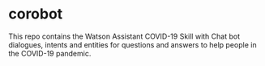 # corobot
This repo contains the Watson Assistant COVID-19 Skill with Chat bot dialogues, intents and entities for questions and answers to help people in the COVID-19 pandemic.
